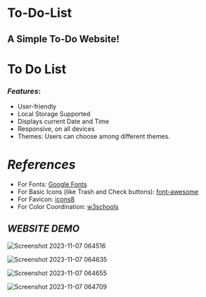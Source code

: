 # To-Do-List

## A Simple To-Do Website!

# To Do List

### *Features*:

* User-friendly
* Local Storage Supported
* Displays current Date and Time
* Responsive, on all devices
* Themes: Users can choose among different themes.

# *References*

* For Fonts: [Google Fonts](https://fonts.googleapis.com/css2?family=Work+Sans:wght@300&display=swap)
* For Basic Icons (like Trash and Check buttons): [font-awesome](https://fontawesome.com)
* For Favicon: [icons8](https://icons8.com/icons/)
* For Color Coordination: [w3schools](https://www.w3schools.com/colors/colors_mixer.asp?colorbottom=000000&colortop=FFFFFF)



## *WEBSITE DEMO*

![Screenshot 2023-11-07 064516](https://github.com/AdiiAnand/CodeAlpha/assets/35601079/4afb7950-1348-4a21-9e63-62caf969ff7b)

![Screenshot 2023-11-07 064635](https://github.com/AdiiAnand/CodeAlpha/assets/35601079/32030db0-e459-412a-a9b9-acad1a09d1bf)

![Screenshot 2023-11-07 064655](https://github.com/AdiiAnand/CodeAlpha/assets/35601079/e22aa1a4-a4cd-4cdb-b774-5628987b22a2)

![Screenshot 2023-11-07 064709](https://github.com/AdiiAnand/CodeAlpha/assets/35601079/7e507490-10c9-4feb-98e8-ba2ed5f824d8)





